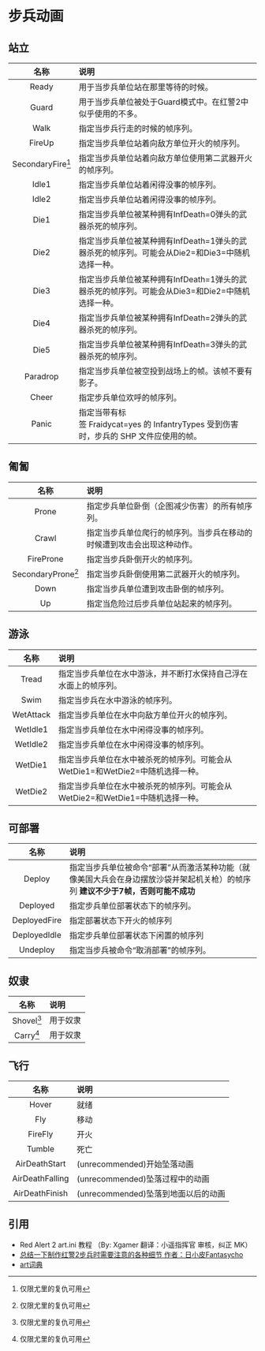 # 步兵动画

## 站立

|        名称        | 说明                                                                                           |
| :----------------: | :--------------------------------------------------------------------------------------------- |
|       Ready        | 用于当步兵单位站在那里等待的时候。                                                             |
|       Guard        | 用于当步兵单位被处于Guard模式中。在红警2中似乎使用的不多。                                     |
|        Walk        | 指定当步兵行走的时候的帧序列。                                                                 |
|       FireUp       | 指定当步兵单位站着向敌方单位开火的帧序列。                                                     |
| SecondaryFire[^YR] | 指定当步兵单位站着向敌方单位使用第二武器开火的帧序列。                                         |
|       Idle1        | 指定当步兵单位站着闲得没事的帧序列。                                                           |
|       Idle2        | 指定当步兵单位站着闲得没事的帧序列。                                                           |
|        Die1        | 指定当步兵单位被某种拥有InfDeath=0弹头的武器杀死的帧序列。                                     |
|        Die2        | 指定当步兵单位被某种拥有InfDeath=1弹头的武器杀死的帧序列。可能会从Die2=和Die3=中随机选择一种。 |
|        Die3        | 指定当步兵单位被某种拥有InfDeath=1弹头的武器杀死的帧序列。可能会从Die3=和Die2=中随机选择一种。 |
|        Die4        | 指定当步兵单位被某种拥有InfDeath=2弹头的武器杀死的帧序列。                                     |
|        Die5        | 指定当步兵单位被某种拥有InfDeath=3弹头的武器杀死的帧序列。                                     |
|      Paradrop      | 指定当步兵单位被空投到战场上的帧。该帧不要有影子。                                             |
|       Cheer        | 指定步兵单位欢呼的帧序列。                                                                     |
|       Panic        | 指定当带有标签 Fraidycat=yes 的 InfantryTypes 受到伤害时，步兵的 SHP 文件应使用的帧。          |

## 匍匐

|        名称         | 说明                                                                   |
| :-----------------: | :--------------------------------------------------------------------- |
|        Prone        | 指定步兵单位卧倒（企图减少伤害）的所有帧序列。                         |
|        Crawl        | 指定当步兵单位爬行的帧序列。当步兵在移动的时候遭到攻击会出现这种动作。 |
|      FireProne      | 指定当步兵卧倒开火的帧序列。                                           |
| SecondaryProne[^YR] | 指定当步兵卧倒使用第二武器开火的帧序列。                               |
|        Down         | 指定当步兵单位遭到攻击卧倒的帧序列。                                   |
|         Up          | 指定当危险过后步兵单位站起来的帧序列。                                 |

## 游泳

|   名称    | 说明                                                                           |
| :-------: | :----------------------------------------------------------------------------- |
|   Tread   | 指定当步兵单位在水中游泳，并不断打水保持自己浮在水面上的帧序列。               |
|   Swim    | 指定当步兵在水中游泳的帧序列。                                                 |
| WetAttack | 指定当步兵单位在水中向敌方单位开火的帧序列。                                   |
| WetIdle1  | 指定当步兵单位在水中闲得没事的帧序列。                                         |
| WetIdle2  | 指定当步兵单位在水中闲得没事的帧序列。                                         |
|  WetDie1  | 指定当步兵单位在水中被杀死的帧序列。可能会从WetDie1=和WetDie2=中随机选择一种。 |
|  WetDie2  | 指定当步兵单位在水中被杀死的帧序列。可能会从WetDie2=和WetDie1=中随机选择一种。 |

## 可部署

|     名称     | 说明                                                                                                                             |
| :----------: | :------------------------------------------------------------------------------------------------------------------------------- |
|    Deploy    | 指定当步兵单位被命令“部署”从而激活某种功能（就像美国大兵会在身边摆放沙袋并架起机关枪）的帧序列 **建议不少于7帧，否则可能不成功** |
|   Deployed   | 指定步兵单位部署状态下的帧序列。                                                                                                 |
| DeployedFire | 指定部署状态下开火的帧序列                                                                                                       |
| DeployedIdle | 指定步兵单位部署状态下闲置的帧序列                                                                                               |
|   Undeploy   | 指定当步兵被命令“取消部署”的帧序列。                                                                                             |

## 奴隶

|    名称     | 说明     |
| :---------: | :------- |
| Shovel[^YR] | 用于奴隶 |
| Carry[^YR]  | 用于奴隶 |

## 飞行

|      名称       | 说明                                |
| :-------------: | :---------------------------------- |
|      Hover      | 就绪                                |
|       Fly       | 移动                                |
|     FireFly     | 开火                                |
|     Tumble      | 死亡                                |
|  AirDeathStart  | (unrecommended)开始坠落动画         |
| AirDeathFalling | (unrecommended)坠落过程中的动画     |
| AirDeathFinish  | (unrecommended)坠落到地面以后的动画 |

[^YR]: 仅限尤里的复仇可用

## 引用

- Red Alert 2 art.ini 教程 （By: Xgamer 翻译：小遥指挥官 审核，纠正 MK）
- [总结一下制作红警2步兵时需要注意的各种细节 作者：日小皮Fantasycho](https://www.bilibili.com/read/cv14191464/)
- [art词典](https://wiki.ra2diy.com/w/3.art%E8%AF%8D%E5%85%B8)
